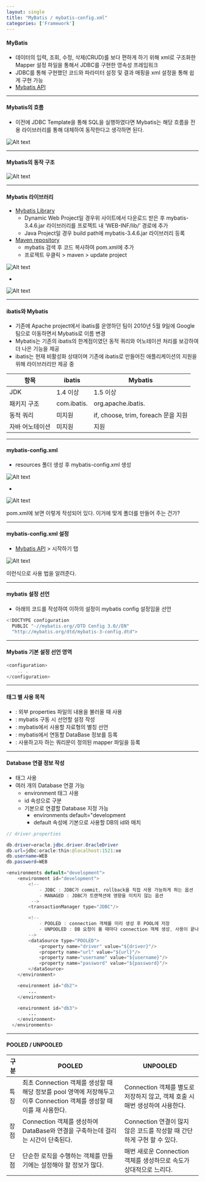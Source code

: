 ```yaml
---
layout: single
title: "MyBatis / mybatis-config.xml"
categories: ['Framework']
---
```


#### MyBatis
* 데이터의 입력, 조회, 수정, 삭제(CRUD)를 보다 편하게 하기 위해 xml로 구조화한 Mapper 설정 파일을 통해서 JDBC를 구현한 영속성 프레임워크
* JDBC를 통해 구현했던 코드와 파라미터 설정 및 결과 매핑을 xml 설정을 통해 쉽게 구현 가능
* [Mybatis API]
   
***

#### Mybatis의 흐름
* 이전에 JDBC Template을 통해 SQL을 실행하였다면 Mybatis는 해당 흐름을 전용 라이브러리를 통해 대체하여 동작한다고 생각하면 된다.
   
![Alt text](/assets/images/framework/mybatis/mybatis01.jpg)   
   
***

#### Mybatis의 동작 구조
   
![Alt text](/assets/images/framework/mybatis/mybatis02.jpg)   
   
***

#### Mybatis 라이브러리
* [Mybatis Library]
    * Dynamic Web Project일 경우위 사이트에서 다운로드 받은 후 mybatis-3.4.6.jar 라이브러리를 프로젝트 내 ‘WEB-INF/lib/’ 경로에 추가
    * Java Project일 경우 build path에 mybatis-3.4.6.jar 라이브러리 등록
* [Maven repository]
    * mybatis 검색 후 코드 복사하여 pom.xml에 추가
    * 프로젝트 우클릭 > maven > update project
   
![Alt text](/assets/images/framework/mybatis/mybatis04.jpg)   
   
-
![Alt text](/assets/images/framework/mybatis/mybatis05.jpg)   
   
***

#### ibatis와 Mybatis
* 기존에 Apache project에서 ibatis를 운영하던 팀이 2010년 5월 9일에 Google 팀으로 이동하면서 Mybatis로 이름 변경
* Mybatis는 기존의 ibatis의 한계점이였던 동적 쿼리와 어노테이션 처리를 보강하여 더 나은 기능을 제공
* ibatis는 현재 비활성화 상태이며 기존에 ibatis로 만들어진 애플리케이션의 지원을 위해 라이브러리만 제공 중
   
|항목|ibatis|Mybatis|
|-----|------|------|
|JDK|1.4 이상|1.5 이상|
|패키지 구조|com.ibatis.|org.apache.ibatis.|
|동적 쿼리|미지원|if, choose, trim, foreach 문을 지원|
|자바 어노테이션|미지원|지원|   
   
***

#### mybatis-config.xml
* resources 폴더 생성 후 mybatis-config.xml 생성
   
![Alt text](/assets/images/framework/mybatis/mybatis03.jpg)   
   
-
   
![Alt text](/assets/images/framework/mybatis/mybatis06.jpg)   
   
pom.xml에 보면 이렇게 작성되어 있다. 이거에 맞게 폴더를 만들어 주는 건가?   
   
***

#### mybatis-config.xml 설정
* [Mybatis API] > 시작하기 탭
   
![Alt text](/assets/images/framework/mybatis/mybatis07.jpg)   
   
이런식으로 사용 법을 알려준다.
   
***

#### mybatis 설정 선언
* 아래의 코드를 작성하여 이하의 설정이 mybatis config 설정임을 선언
   
``` java
<!DOCTYPE configuration
  PUBLIC "-//mybatis.org//DTD Config 3.0//EN"
  "http://mybatis.org/dtd/mybatis-3-config.dtd">
```
   
***

#### Mybatis 기본 설정 선언 영역
   
``` java
<configuration>
    .. .
</configuration>
```   
   
***

#### 태그 별 사용 목적
* <properties> : 외부 properties 파일의 내용을 불러올 때 사용
* <settings> : mybatis 구동 시 선언할 설정 작성
* <typeAliases> : mybatis에서 사용할 자료형의 별칭 선언
* <environments> : mybatis에서 연동할 DataBase 정보를 등록
* <mappers> : 사용하고자 하는 쿼리문이 정의된 mapper 파일을 등록
   
***

#### Database 연결 정보 작성
* <environments> 태그 사용
* 여러 개의 Database 연결 가능
    * environment 태그 사용
    * id 속성으로 구분
    * 기본으로 연결할 Database 지정 가능
        * environments default="development
        * default 속성에 기본으로 사용할 DB의 id와 매치
   
``` java
// driver.properties

db.driver=oracle.jdbc.driver.OracleDriver
db.url=jdbc:oracle:thin:@localhost:1521:xe
db.username=WEB
db.password=WEB
```
   
``` java
<environments default="development">
    <environment id="development">
        <!-- 
            - JDBC : JDBC가 commit, rollback을 직접 사용 가능하게 하는 옵션
            - MANAGED : JDBC가 트랜잭션에 영향을 미치지 않는 옵션
         -->
        <transactionManager type="JDBC"/>

        <!-- 
            - POOLED : connection 객체를 미리 생성 후 POOL에 저장
            - UNPOOLED : DB 요청이 올 때마다 connection 객체 생성, 사용이 끝나면 connection 종료
        -->
        <dataSource type="POOLED">
            <property name="driver" value="${driver}"/>
            <property name="url" value="${url}"/>
            <property name="username" value="${username}"/>
            <property name="password" value="${password}"/>
        </dataSource>
    </environment>

    <environment id="db2">
        ...
    </environment>

    <environment id="db3">
        ...
    </environment>
  </environments>
```   
   
***

#### POOLED / UNPOOLED
   
|구분|POOLED|UNPOOLED|
|----|-----|-----|
|특징|최초 Connection 객체를 생성할 때 해당 정보를 pool 영역에 저장해두고 이후 Connection 객체를 생성할 때 이를 재 사용한다.|Connection 객체를 별도로 저장하지 않고, 객체 호출 시 매번 생성하여 사용한다.|
|장점|Connection 객체를 생성하여 DataBase와 연결을 구축하는데 걸리는 시간이 단축된다.|Connection 연결이 많지 않은 코드를 작성할 때 간단하게 구현 할 수 있다.|
|단점|단순한 로직을 수행하는 객체를 만들기에는 설정해야 할 정보가 많다.|매번 새로운 Connection 객체를 생성하므로 속도가 상대적으로 느리다.|










[Mybatis API]: [http://www.mybatis.org/mybatis-3/ko]
[Mybatis Library]: [https://github.com/mybatis/mybatis-3/releases]
[Maven repository]: [https://mvnrepository.com/]